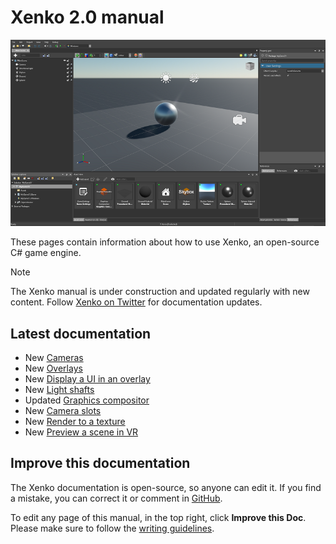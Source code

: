 
# Xenko 2.0 manual

![Manual](../get-started/media/get-started.jpg)

These pages contain information about how to use Xenko, an open-source C# game engine.

>[!Note]
>The Xenko manual is under construction and updated regularly with new content. Follow [Xenko on Twitter](https://twitter.com/xenko3d?lang=en) for documentation updates.

## Latest documentation

* <span class="label label-doc-highlight">New</span> [Cameras](../graphics/cameras.md)
* <span class="label label-doc-highlight">New</span> [Overlays](../virtual-reality/overlays.md)
* <span class="label label-doc-highlight">New</span> [Display a UI in an overlay](../virtual-reality/display-a-UI-in-an-overlay.md)
* <span class="label label-doc-highlight">New</span> [Light shafts](../graphics/lights-and-shadows/light-shafts.md)
* <span class="label label-doc-highlight">Updated</span> [Graphics compositor](../graphics/graphics-compositor/index.md)
* <span class="label label-doc-highlight">New</span> [Camera slots](../graphics/graphics-compositor/camera-slots.md)
* <span class="label label-doc-highlight">New</span> [Render to a texture](../graphics/graphics-compositor/render-to-a-texture.md)
* <span class="label label-doc-highlight">New</span> [Preview a scene in VR](../virtual-reality/preview-a-scene-in-vr.md)

## Improve this documentation

The Xenko documentation is open-source, so anyone can edit it. If you find a mistake, you can correct it or comment in [GitHub](https://github.com/SiliconStudio/xenko-docs).

To edit any page of this manual, in the top right, click **Improve this Doc**. Please make sure to follow the [writing guidelines](https://github.com/SiliconStudio/xenko-docs/blob/master-2.0/GUIDELINES.md).